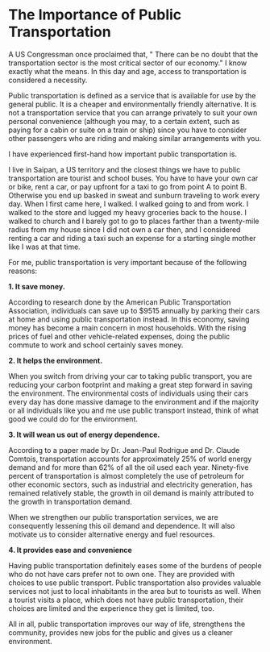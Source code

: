 # The Importance of Public Transportation

A US Congressman once proclaimed that, " There can be no doubt that the transportation sector is the most critical sector of our economy." I know exactly what the means. In this day and age, access to transportation is considered a necessity.

Public transportation is defined as a service that is available for use by the general public. It is a cheaper and environmentally friendly alternative. It is not a transportation service that you can arrange privately to suit your own personal convenience (although you may, to a certain extent, such as paying for a cabin or suite on a train or ship) since you have to consider other passengers who are riding and making similar arrangements with you.

I have experienced first-hand how important public transportation is.

I live in Saipan, a US territory and the closest things we have to public transportation are tourist and school buses. You have to have your own car or bike, rent a car, or pay upfront for a taxi to go from point A to point B. Otherwise you end up basked in sweat and sunburn traveling to work every day. When I first came here, I walked. I walked going to and from work. I walked to the store and lugged my heavy groceries back to the house. I walked to church and I barely got to go to places farther than a twenty-mile radius from my house since I did not own a car then, and I considered renting a car and riding a taxi such an expense for a starting single mother like I was at that time.

For me, public transportation is very important because of the following reasons:

**1. It save money.**

According to research done by the American Public Transportation Association, individuals can save up to $9515 annually by parking their cars at home and using public transportation instead. In this economy, saving money has become a main concern in most households. With the rising prices of fuel and other vehicle-related expenses, doing the public commute to work and school certainly saves money.

**2. It helps the environment.**

When you switch from driving your car to taking public transport, you are reducing your carbon footprint and making a great step forward in saving the environment. The environmental costs of individuals using their cars every day has done massive damage to the environment and if the majority or all individuals like you and me use public transport instead, think of what good we could do for the environment.

**3. It will wean us out of energy dependence.**

According to a paper made by Dr. Jean-Paul Rodrigue and Dr. Claude Comtois, transportation accounts for approximately 25% of world energy demand and for more than 62% of all the oil used each year. Ninety-five percent of transportation is almost completely the use of petroleum for other economic sectors, such as industrial and electricity generation, has remained relatively stable, the growth in oil demand is mainly attributed to the growth in transportation demand.

When we strengthen our public transportation services, we are consequently lessening this oil demand and dependence. It will also motivate us to consider alternative energy and fuel resources.

**4. It provides ease and convenience**

Having public transportation definitely eases some of the burdens of people who do not have cars prefer not to own one. They are provided with choices to use public transport. Public transportation also provides valuable services not just to local inhabitants in the area but to tourists as well. When a tourist visits a place, which does not have public transportation, their choices are limited and the experience they get is limited, too.

All in all, public transportation improves our way of life, strengthens the community, provides new jobs for the public and gives us a cleaner environment.

